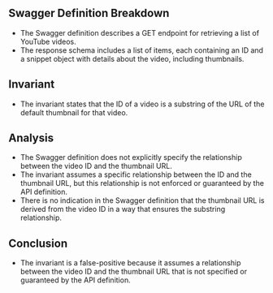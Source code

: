 ## Swagger Definition Breakdown
- The Swagger definition describes a GET endpoint for retrieving a list of YouTube videos.
- The response schema includes a list of items, each containing an ID and a snippet object with details about the video, including thumbnails.

## Invariant
- The invariant states that the ID of a video is a substring of the URL of the default thumbnail for that video.

## Analysis
- The Swagger definition does not explicitly specify the relationship between the video ID and the thumbnail URL.
- The invariant assumes a specific relationship between the ID and the thumbnail URL, but this relationship is not enforced or guaranteed by the API definition.
- There is no indication in the Swagger definition that the thumbnail URL is derived from the video ID in a way that ensures the substring relationship.

## Conclusion
- The invariant is a false-positive because it assumes a relationship between the video ID and the thumbnail URL that is not specified or guaranteed by the API definition.

